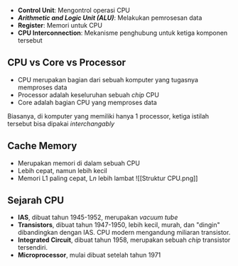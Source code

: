 - **Control Unit**: Mengontrol operasi CPU
- ***Arithmetic and Logic Unit (ALU)***: Melakukan pemrosesan data
- **Register**: Memori untuk CPU
- **CPU Interconnection**: Mekanisme penghubung untuk ketiga komponen tersebut

## CPU vs Core vs Processor
- CPU merupakan bagian dari sebuah komputer yang tugasnya memproses data
- Processor adalah keseluruhan sebuah *chip* CPU
- Core adalah bagian CPU yang memproses data

Biasanya, di komputer yang memiliki hanya 1 processor, ketiga istilah tersebut bisa dipakai *interchangably*

## Cache Memory
- Merupakan memori di dalam sebuah CPU
- Lebih cepat, namun lebih kecil
- Memori L1 paling cepat, L*n* lebih lambat
![[Struktur CPU.png]]

## Sejarah CPU
- **IAS**, dibuat tahun 1945-1952, merupakan *vacuum tube*
- **Transistors**, dibuat tahun 1947-1950, lebih kecil, murah, dan "dingin" dibandingkan dengan IAS. CPU modern mengandung miliaran transistor.
- **Integrated Circuit**, dibuat tahun 1958, merupakan sebuah *chip* transistor tersendiri.
- **Microprocessor**, mulai dibuat setelah tahun 1971